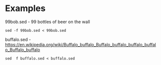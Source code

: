 # Examples

99bob.sed - 99 bottles of beer on the wall

    sed -f 99bob.sed < 99bob.sed

buffalo.sed - https://en.wikipedia.org/wiki/Buffalo_buffalo_Buffalo_buffalo_buffalo_buffalo_Buffalo_buffalo

    sed  f buffalo.sed < buffalo.sed
